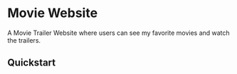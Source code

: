  # Movie Website
  A Movie Trailer Website where users can see my favorite movies and watch the
 trailers.

 ## Quickstart
